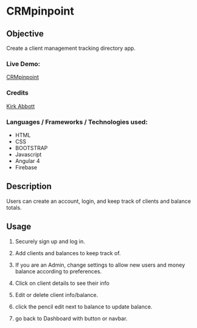 # CRMpinpoint

## Objective
Create a client management tracking directory app.

### Live Demo:

[CRMpinpoint](http://www.CRMpinpoint.com/)

### Credits

[Kirk Abbott](https://github.com/kirkabbott1)

### Languages / Frameworks / Technologies used:

* HTML
* CSS
* BOOTSTRAP
* Javascript
* Angular 4
* Firebase

## Description
Users can create an account, login, and keep track of clients and balance totals.

## Usage

1. Securely sign up and log in.

2. Add clients and balances to keep track of.

3. If you are an Admin, change settings to allow new users and money balance according to preferences.

4. Click on client details to see their info
5. Edit or delete client info/balance.
6. click the pencil edit next to balance to update balance.
7. go back to Dashboard with button or navbar.
